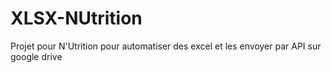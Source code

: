 # XLSX-NUtrition
Projet pour N'Utrition pour automatiser des excel et les envoyer par API sur google drive
